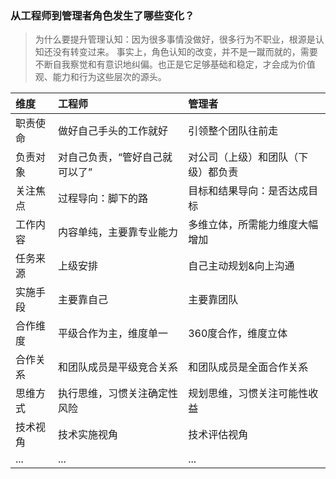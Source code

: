 ### 从工程师到管理者角色发生了哪些变化？
> 为什么要提升管理认知：因为很多事情没做好，很多行为不职业，根源是认知还没有转变过来。
事实上，角色认知的改变，并不是一蹴而就的，需要不断自我察觉和有意识地纠偏。也正是它足够基础和稳定，才会成为价值观、能力和行为这些层次的源头。

维度|工程师|管理者
:--|:---|:---
职责使命|做好自己手头的工作就好|引领整个团队往前走
负责对象|对自己负责，“管好自己就可以了”|对公司（上级）和团队（下级）都负责
关注焦点|过程导向：脚下的路|目标和结果导向：是否达成目标
工作内容|内容单纯，主要靠专业能力|多维立体，所需能力维度大幅增加
任务来源|上级安排|自己主动规划&向上沟通
实施手段|主要靠自己|主要靠团队
合作维度|平级合作为主，维度单一|360度合作，维度立体
合作关系|和团队成员是平级竞合关系|和团队成员是全面合作关系
思维方式|执行思维，习惯关注确定性风险|规划思维，习惯关注可能性收益
技术视角|技术实施视角|技术评估视角
...|...|...
